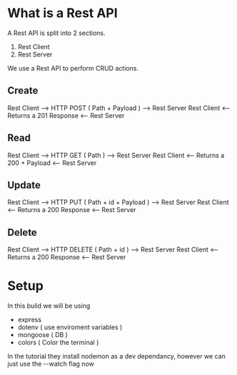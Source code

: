 # What is a Rest API

A Rest API is split into 2 sections.

1. Rest Client
2. Rest Server

We use a Rest API to perform CRUD actions.

## Create

Rest Client --> HTTP POST ( Path + Payload ) --> Rest Server
Rest Client <-- Returns a 201 Response <-- Rest Server

## Read

Rest Client --> HTTP GET ( Path ) --> Rest Server
Rest Client <-- Returns a 200 + Payload <-- Rest Server

## Update

Rest Client --> HTTP PUT ( Path + id + Payload ) --> Rest Server
Rest Client <-- Returns a 200 Response <-- Rest Server

## Delete

Rest Client --> HTTP DELETE ( Path + id ) --> Rest Server
Rest Client <-- Returns a 200 Response <-- Rest Server

# Setup

In this build we will be using

-   express
-   dotenv ( use enviroment variables )
-   mongoose ( DB )
-   colors ( Color the terminal )

In the tutorial they install nodemon as a dev dependancy, however we can just use the --watch flag now
